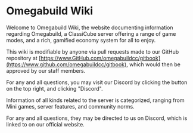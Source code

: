 # Omegabuild Wiki

Welcome to Omegabuild Wiki, the website documenting information regarding Omegabuild, a ClassiCube server offering a range of game modes, and a rich, gamified economy system for all to enjoy.

This wiki is modifiable by anyone via pull requests made to our GitHub repository at [https://www.GitHub.com/omegabuildcc/gitbook](https://www.github.com/omegabuildcc/gitbook), which would then be approved by our staff members.

For any and all questions, you may visit our Discord by clicking the button on the top right, and clicking "Discord".

Information of all kinds related to the server is categorized, ranging from Mini games, server features, and community norms.

For any and all questions, they may be directed to us on Discord, which is linked to on our official website.
